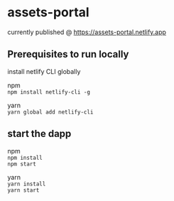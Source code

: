 # assets-portal

currently published @ https://assets-portal.netlify.app

## Prerequisites to run locally
install netlify CLI globally

npm  
`npm install netlify-cli -g`

yarn  
`yarn global add netlify-cli`

## start the dapp
npm  
`npm install`  
`npm start`

yarn  
`yarn install`  
`yarn start`